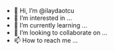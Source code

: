 - 👋 Hi, I’m @ilaydaotcu
- 👀 I’m interested in ...
- 🌱 I’m currently learning ...
- 💞️ I’m looking to collaborate on ...
- 📫 How to reach me ...

<!---
ilaydaotcu/ilaydaotcu is a ✨ special ✨ repository because its `README.md` (this file) appears on your GitHub profile.
You can click the Preview link to take a look at your changes.
--->
